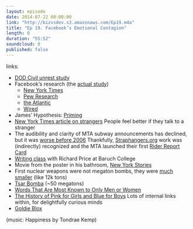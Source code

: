 ```yaml
---
layout: episode
date: 2014-07-22 00:00:00
link: "http://bizvsdev.s3.amazonaws.com/Ep19.m4a"
title: "Ep 19. Facebook’s Emotional Contagion"
length: 0
duration: "55:52"
soundcloud: 0
published: false
---
```


links:

- [DOD Civil unrest study](http://rt.com/usa/169848-pentagon-facebook-study-minerva/)
- Facebook’s research (the [actual study](http://www.pnas.org/content/111/24/8788.full.pdf))
	- [New York Times](http://www.nytimes.com/2014/06/30/technology/facebook-tinkers-with-users-emotions-in-news-feed-experiment-stirring-outcry.html?_r=0)
	- [Pew Research](http://www.pewresearch.org/fact-tank/2014/07/02/facebooks-experiment-is-just-the-latest-to-manipulate-you-in-the-name-of-research/)
	- [the Atlantic](http://www.theatlantic.com/technology/archive/2014/06/everything-we-know-about-facebooks-secret-mood-manipulation-experiment/373648/)
	- [Wired](http://www.wired.com/2014/06/everything-you-need-to-know-about-facebooks-manipulative-experiment/)
- James’ Hypothesis: [Priming](http://www.psychologytoday.com/basics/priming)
- [New York Times article on strangers](http://www.nytimes.com/2014/04/26/opinion/sunday/hello-stranger.html?_r=0) People feel better if they talk to a stranger
- The audibility and clarity of MTA subway announcements has declined, but it was [worse before 2006](http://gothamist.com/2006/03/02/like_duh_subway_1.php) Thankfully, [Straphangers.org](http://www.straphangers.org) work was (indirectly) recognized and the MTA launched their first [Rider Report Card](http://blog.tstc.org/2008/01/11/what-will-the-mta-do-with-those-subway-report-cards-anyway/)
- [Writing class](http://www.baruch.cuny.edu/wsas/academics/writer_in_residence/richard_price.htm) with Richard Price at Baruch College 
- Movie from the poster in his bathroom, [New York Stories](http://en.wikipedia.org/wiki/New_York_Stories)
- First nuclear weapons were not megaton bombs, they were [much smaller](http://world-war-2.info/atomic-bomb/) (like 12k tons)
- [Tsar Bomba](http://en.wikipedia.org/wiki/Tsar_Bomba) (~50 megatons)
- [Words That Are Most Known to Only Men or Women](http://www.businessinsider.com/gender-and-vocabulary-analysis-2014-6)
- [The History of Pink for Girls and Blue for Boys](http://jezebel.com/5790638/the-history-of-pink-for-girls-blue-for-boys) Lots of internal links within, for delightfully curious minds
- [Goldie Blox](http://www.goldieblox.com)

(music: Happiness by Tondrae Kemp)
